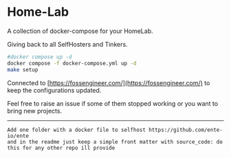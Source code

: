 # Home-Lab

A collection of docker-compose for your HomeLab. 

Giving back to all SelfHosters and Tinkers.


```sh
#docker compose up -d
docker compose -f docker-compose.yml up -d
make setup
```

Connected to [https://fossengineer.com/](https://fossengineer.com/) to keep the configurations updated.

Feel free to raise an issue if some of them stopped working or you want to bring new projects.

---

```
Add one folder with a docker file to selfhost https://github.com/ente-io/ente
and in the readme just keep a simple front matter with source_code: do this for any other repo ill provide
```